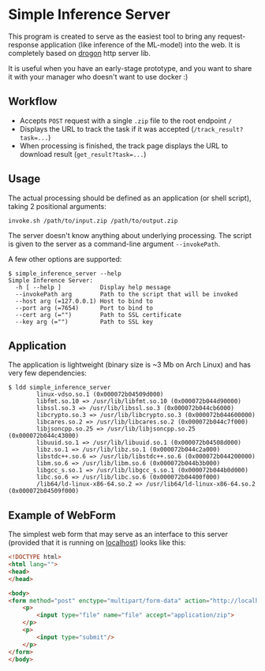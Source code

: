 # Simple Inference Server

This program is created to serve as the easiest tool to bring any request-response application (like inference of the ML-model) into the web.
It is completely based on [drogon](https://github.com/drogonframework/drogon) http server lib.

It is useful when you have an early-stage prototype, and you want to share it with your manager who doesn't want to use docker :)

## Workflow

- Accepts `POST` request with a single `.zip` file to the root endpoint `/`
- Displays the URL to track the task if it was accepted (`/track_result?task=...`)
- When processing is finished, the track page displays the URL to download result (`get_result?task=...`)

## Usage

The actual processing should be defined as an application (or shell script), taking 2 positional arguments:
```shell
invoke.sh /path/to/input.zip /path/to/output.zip
```

The server doesn't know anything about underlying processing.
The script is given to the server as a command-line argument `--invokePath`.

A few other options are supported:
```shell
$ simple_inference_server --help
Simple Inference Server:
  -h [ --help ]           Display help message
  --invokePath arg        Path to the script that will be invoked
  --host arg (=127.0.0.1) Host to bind to
  --port arg (=7654)      Port to bind to
  --cert arg (="")        Path to SSL certificate
  --key arg (="")         Path to SSL key
```


## Application

The application is lightweight (binary size is ~3 Mb on Arch Linux) and has very few dependencies:
```shell
$ ldd simple_inference_server
        linux-vdso.so.1 (0x000072b04509d000)
        libfmt.so.10 => /usr/lib/libfmt.so.10 (0x000072b044d90000)
        libssl.so.3 => /usr/lib/libssl.so.3 (0x000072b044cb6000)
        libcrypto.so.3 => /usr/lib/libcrypto.so.3 (0x000072b044600000)
        libcares.so.2 => /usr/lib/libcares.so.2 (0x000072b044c7f000)
        libjsoncpp.so.25 => /usr/lib/libjsoncpp.so.25 (0x000072b044c43000)
        libuuid.so.1 => /usr/lib/libuuid.so.1 (0x000072b04508d000)
        libz.so.1 => /usr/lib/libz.so.1 (0x000072b044c2a000)
        libstdc++.so.6 => /usr/lib/libstdc++.so.6 (0x000072b044200000)
        libm.so.6 => /usr/lib/libm.so.6 (0x000072b044b3b000)
        libgcc_s.so.1 => /usr/lib/libgcc_s.so.1 (0x000072b044b0d000)
        libc.so.6 => /usr/lib/libc.so.6 (0x000072b04400f000)
        /lib64/ld-linux-x86-64.so.2 => /usr/lib64/ld-linux-x86-64.so.2 (0x000072b04509f000)
```

## Example of WebForm

The simplest web form that may serve as an interface to this server (provided that it is running on [localhost](http://localhost:7654)) looks like this:
```html
<!DOCTYPE html>
<html lang="">
<head>
</head>

<body>
<form method="post" enctype="multipart/form-data" action="http://localhost:7654">
    <p>
        <input type="file" name="file" accept="application/zip">
    </p>
    <p>
        <input type="submit"/>
    </p>
</form>
</body>
```
